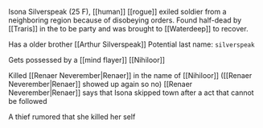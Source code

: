 Isona Silverspeak (25 F), [[human]] [[rogue]] exiled soldier from a neighboring region because of disobeying orders. Found half-dead by [[Traris]] in the to be party and was brought to [[Waterdeep]] to recover.

Has a older brother [[Arthur Silverspeak]]
Potential last name: `silverspeak`

Gets possessed by a [[mind flayer]] [[Nihiloor]]

Killed [[Renaer Neverember|Renaer]] in the name of [[Nihiloor]] ([[Renaer Neverember|Renaer]] showed up again so no)
[[Renaer Neverember|Renaer]] says that Isona skipped town after a act that cannot be followed

A thief rumored that she killed her self

